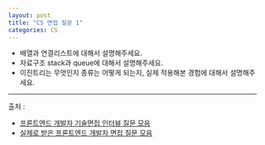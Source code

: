 ```yaml
---
layout: post
title: "CS 면접 질문 1"
categories: CS
---
```


- 배열과 연결리스트에 대해서 설명해주세요.
- 자료구조 stack과 queue에 대해서 설명해주세요.
- 이진트리는 무엇인지 종류는 어떻게 되는지, 실제 적용해본 경험에 대해서 설명해주세요.

---

출처 :

- [프론트엔드 개발자 기술면접 인터뷰 질문 모음](https://realmojo.tistory.com/300)
- [실제로 받은 프론트엔드 개발자 면접 질문 모음](https://xiubindev.tistory.com/119)
